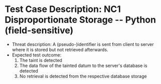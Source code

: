 # Test Case Description: NC1 Disproportionate Storage -- Python (field-sensitive)
- Threat description: A (pseudo-)identifier is sent from client to server where it is stored but not retrieved afterwards.
- Expected test outcome:
  1. The taint is detected
  2. The data flow of the tainted datum to the server's database is detected
  3. No retrieval is detected from the respective database storage  
